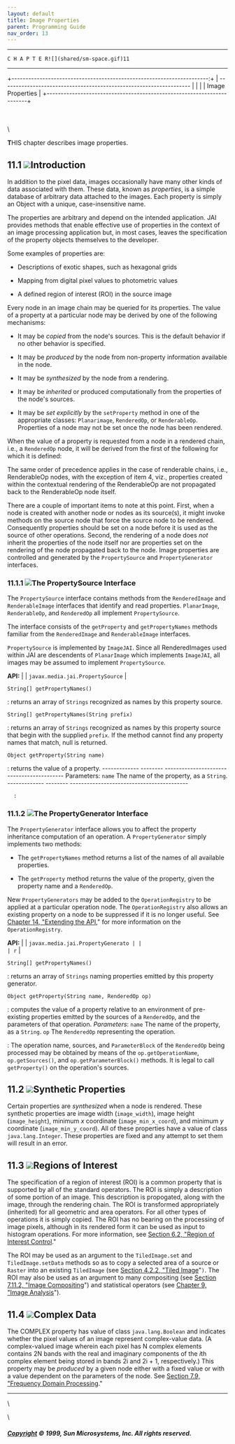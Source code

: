```yaml
---
layout: default
title: Image Properties
parent: Programming Guide
nav_order: 13
---
```



  -----------------------------------------
    C H A P T E R![](shared/sm-space.gif)11
  -----------------------------------------


+----------------------------------------------------------------------:+
| -------------------------------------------------------------------   |
|                                                                       |
| Image Properties                                                      |
+-----------------------------------------------------------------------+

\
\
\

**T**HIS chapter describes image properties.


11.1 ![](shared/space.gif)Introduction
--------------------------------------

In addition to the pixel data, images occasionally have many other
kinds of data associated with them. These data, known as *properties*,
is a simple database of arbitrary data attached to the images. Each
property is simply an Object with a unique, case-insensitive name.

The properties are arbitrary and depend on the intended application.
JAI provides methods that enable effective use of properties in the
context of an image processing application but, in most cases, leaves
the specification of the property objects themselves to the developer.

Some examples of properties are:

-   Descriptions of exotic shapes, such as hexagonal grids


-   Mapping from digital pixel values to photometric values


-   A defined region of interest (ROI) in the source image

Every node in an image chain may be queried for its properties. The
value of a property at a particular node may be derived by one of the
following mechanisms:

-   It may be *copied* from the node\'s sources. This is the default
    behavior if no other behavior is specified.


-   It may be *produced* by the node from non-property information
    available in the node.


-   It may be *synthesized* by the node from a rendering.


-   It may be *inherited* or produced computationally from the
    properties of the node\'s sources.


-   It may be *set explicitly* by the `setProperty` method in one of
    the appropriate classes: `Planarimage`, `RenderedOp`, or
    `RenderableOp`. Properties of a node may not be set once the node
    has been rendered.

When the value of a property is requested from a node in a rendered
chain, i.e., a `RenderedOp` node, it will be derived from the first of
the following for which it is defined:

The same order of precedence applies in the case of renderable chains,
i.e., RenderableOp nodes, with the exception of item 4, viz.,
properties created within the contextual rendering of the RenderableOp
are not propagated back to the RenderableOp node itself.

There are a couple of important items to note at this point. First,
when a node is created with another node or nodes as its source(s), it
might invoke methods on the source node that force the source node to
be rendered. Consequently properties should be set on a node before it
is used as the source of other operations. Second, the rendering of a
node does *not* inherit the properties of the node itself nor are
properties set on the rendering of the node propagated back to the
node. Image properties are controlled and generated by the
`PropertySource` and `PropertyGenerator` interfaces.


### 11.1.1 ![](shared/space.gif)The PropertySource Interface

The `PropertySource` interface contains methods from the
`RenderedImage` and `RenderableImage` interfaces that identify and
read properties. `PlanarImage`, `RenderableOp`, and `RenderedOp` all
implement `PropertySource`.

The interface consists of the `getProperty` and `getPropertyNames`
methods familiar from the `RenderedImage` and `RenderableImage`
interfaces.

`PropertySource` is implemented by `ImageJAI`. Since all
RenderedImages used within JAI are descendents of `PlanarImage` which
implements `ImageJAI`, all images may be assumed to implement
`PropertySource`.

**API:** 
|                                   | `javax.media.jai.PropertySource`  |

    String[] getPropertyNames()

:   returns an array of `Strings` recognized as names by this property
    source.


    String[] getPropertyNames(String prefix)

:   returns an array of `Strings` recognized as names by this property
    source that begin with the supplied `prefix`. If the method cannot
    find any property names that match, null is returned.


    Object getProperty(String name)

:   returns the value of a property.
      ------------- -------- ------------------------------------------
      Parameters:   `name`   The name of the property, as a `String`.
      ------------- -------- ------------------------------------------

      : 


### 11.1.2 ![](shared/space.gif)The PropertyGenerator Interface

The `PropertyGenerator` interface allows you to affect the property
inheritance computation of an operation. A `PropertyGenerator` simply
implements two methods:

-   The `getPropertyNames` method returns a list of the names of all
    available properties.


-   The `getProperty` method returns the value of the property, given
    the property name and a `RenderedOp`.

New `PropertyGenerators` may be added to the `OperationRegistry` to be
applied at a particular operation node. The `OperationRegistry` also
allows an existing property on a node to be suppressed if it is no
longer useful. See [Chapter 14, \"Extending the
API](Extension.doc.html#47285),\" for more information on the
`OperationRegistry`.

**API:** 
|                                   | `javax.media.jai.PropertyGenerato |
|                                   | r`                                |

    String[] getPropertyNames()

:   returns an array of `Strings` naming properties emitted by this
    property generator.


    Object getProperty(String name, RenderedOp op)

:   computes the value of a property relative to an environment of
    pre-existing properties emitted by the sources of a `RenderedOp`,
    and the parameters of that operation.
    *Parameters*:
    `name`
    The name of the property, as a `String`.
    `op`
    The `RenderedOp` representing the operation.
    
:   The operation name, sources, and `ParameterBlock` of the
    `RenderedOp` being processed may be obtained by means of the
    `op.getOperationName`, `op.getSources()`, and
    `op.getParameterBlock()` methods. It is legal to call
    `getProperty()` on the operation\'s sources.


11.2 ![](shared/space.gif)Synthetic Properties
----------------------------------------------

Certain properties are *synthesized* when a node is rendered. These
synthetic properties are image width (`image_width`), image height
(`image_height`), minimum *x* coordinate (`image_min_x_coord`), and
minimum *y* coordinate (`image_min_y_coord`). All of these properties
have a value of class `java.lang.Integer`. These properties are fixed
and any attempt to set them will result in an error.


11.3 ![](shared/space.gif)Regions of Interest
---------------------------------------------

The specification of a region of interest (ROI) is a common property
that is supported by all of the standard operators. The ROI is simply
a description of some portion of an image. This description is
propogated, along with the image, through the rendering chain. The ROI
is transformed appropriately (inherited) for all geometric and area
operators. For all other types of operations it is simply copied. The
ROI has no bearing on the processing of image pixels, although in its
rendered form it can be used as input to histogram operations. For
more information, see [Section 6.2, \"Region of Interest
Control](Image-manipulation.doc.html#51458).\"

The ROI may be used as an argument to the `TiledImage.set` and
`TiledImage.setData` methods so as to copy a selected area of a source
or `Raster` into an existing `TiledImage` (see [Section 4.2.2, \"Tiled
Image](Acquisition.doc.html#52363)\"`)`. The ROI may also be used as
an argument to many compositing (see [Section 7.11.2, \"Image
Compositing](Image-enhance.doc.html#61005)\") and statistical
operators (see [Chapter 9, \"Image
Analysis](Analysis.doc.html#55366)\").


11.4 ![](shared/space.gif)Complex Data
--------------------------------------

The COMPLEX property has value of class `java.lang.Boolean` and
indicates whether the pixel values of an image represent complex-value
data. (A complex-valued image wherein each pixel has N complex
elements contains 2N bands with the real and imaginary components of
the *i*th complex element being stored in bands 2i and 2i + 1,
respectively.) This property may be *produced* by a given node either
with a fixed value or with a value dependent on the parameters of the
node. See [Section 7.9, \"Frequency Domain
Processing](Image-enhance.doc.html#59829).\"

------------------------------------------------------------------------

\




\

##### [Copyright](copyright.html) © 1999, Sun Microsystems, Inc. All rights reserved.
